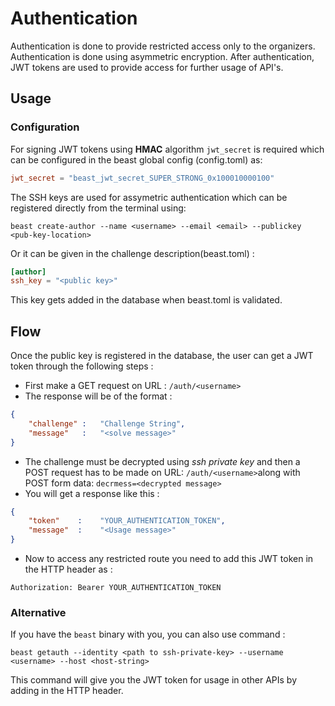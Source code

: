 # Authentication

Authentication is done to provide restricted access only to the organizers. Authentication is done using asymmetric encryption. After authentication, JWT tokens are used to provide access for further usage of API's.

## Usage

### Configuration

For signing JWT tokens using **HMAC** algorithm `jwt_secret` is required which can be configured in the beast global config (config.toml) as:

```toml
jwt_secret = "beast_jwt_secret_SUPER_STRONG_0x100010000100"
```

The SSH keys are used for assymetric authentication which can be registered directly from the terminal using:

`beast create-author --name <username> --email <email> --publickey <pub-key-location>`

Or it can be given in the challenge description(beast.toml) : 

```toml
[author]
ssh_key = "<public key>"
```

This key gets added in the database when beast.toml is validated.

## Flow

Once the public key is registered in the database, the user can get a JWT token through the following steps :
* First make a GET request on URL : `/auth/<username>`
* The response will be of the format :

``` JSON
{
    "challenge"	:	"Challenge String",
    "message"	:	"<solve message>"
}

```

* The challenge must be decrypted using *ssh private key* and then a POST request has to be made on URL: `/auth/<username>`along with POST form data: `decrmess=<decrypted message>`
* You will get a response like this : 
``` JSON
{
    "token"    :	"YOUR_AUTHENTICATION_TOKEN",
    "message"  :	"<Usage message>"
}

```

* Now to access any restricted route you need to add this JWT token in the HTTP header as :
``` HTTP
Authorization: Bearer YOUR_AUTHENTICATION_TOKEN
```

### Alternative

If you have the `beast` binary with you, you can also use command :

`beast getauth --identity <path to ssh-private-key> --username <username> --host <host-string>`

This command will give you the JWT token for usage in other APIs by adding in the HTTP header.